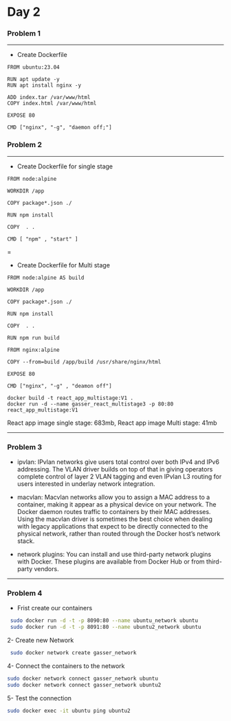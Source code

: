 # Day 2 

### Problem 1
***
* Create Dockerfile 
```
FROM ubuntu:23.04

RUN apt update -y
RUN apt install nginx -y 

ADD index.tar /var/www/html
COPY index.html /var/www/html

EXPOSE 80

CMD ["nginx", "-g", "daemon off;"]
```

### Problem 2 
---
* Create Dockerfile for single stage
```
FROM node:alpine 

WORKDIR /app

COPY package*.json ./

RUN npm install 

COPY  . .

CMD [ "npm" , "start" ]
```
=

* Create Dockerfile for Multi stage

```
FROM node:alpine AS build

WORKDIR /app

COPY package*.json ./

RUN npm install 

COPY  . .

RUN npm run build 

FROM nginx:alpine

COPY --from=build /app/build /usr/share/nginx/html 

EXPOSE 80

CMD ["nginx", "-g" , "deamon off"]
```
```
docker build -t react_app_multistage:V1 .
docker run -d --name gasser_react_multistage3 -p 80:80 react_app_multistage:V1 
```
React app image single stage: 683mb,
React app image Multi stage: 41mb

----
### Problem 3 
- ipvlan: IPvlan networks give users total control over both IPv4 and IPv6 addressing. The VLAN driver builds on top of that in giving operators complete control of layer 2 VLAN tagging and even IPvlan L3 routing for users interested in underlay network integration. 

- macvlan: Macvlan networks allow you to assign a MAC address to a container, making it appear as a physical device on your network. The Docker daemon routes traffic to containers by their MAC addresses. Using the macvlan driver is sometimes the best choice when dealing with legacy applications that expect to be directly connected to the physical network, rather than routed through the Docker host’s network stack.

- network plugins: You can install and use third-party network plugins with Docker. These plugins are available from Docker Hub or from third-party vendors.

---
### Problem 4 

* Frist create our containers 
```bash 
 sudo docker run -d -t -p 8090:80 --name ubuntu_network ubuntu
 sudo docker run -d -t -p 8091:80 --name ubuntu2_network ubuntu
```
 2- Create new Network 
```bash
 sudo docker network create gasser_network
```
4- Connect the containers to the network
```bash
sudo docker network connect gasser_network ubuntu
sudo docker network connect gasser_network ubuntu2
```
5- Test the connection
```bash
sudo docker exec -it ubuntu ping ubuntu2
```
